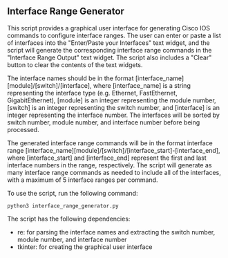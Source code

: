 ## Interface Range Generator
This script provides a graphical user interface for generating Cisco IOS commands to configure interface ranges. The user can enter or paste a list of interfaces into the "Enter/Paste your Interfaces" text widget, and the script will generate the corresponding interface range commands in the "Interface Range Output" text widget. The script also includes a "Clear" button to clear the contents of the text widgets.

The interface names should be in the format [interface_name][module]/[switch]/[interface], where [interface_name] is a string representing the interface type (e.g. Ethernet, FastEthernet, GigabitEthernet), [module] is an integer representing the module number, [switch] is an integer representing the switch number, and [interface] is an integer representing the interface number. The interfaces will be sorted by switch number, module number, and interface number before being processed.

The generated interface range commands will be in the format interface range [interface_name][module]/[switch]/[interface_start]-[interface_end], where [interface_start] and [interface_end] represent the first and last interface numbers in the range, respectively. The script will generate as many interface range commands as needed to include all of the interfaces, with a maximum of 5 interface ranges per command.

To use the script, run the following command:
```
python3 interface_range_generator.py
```

The script has the following dependencies:
- re: for parsing the interface names and extracting the switch number, module number, and interface number
- tkinter: for creating the graphical user interface
